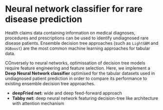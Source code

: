 # Neural network classifier for rare disease prediction
Health claims data containing information on medical diagnoses, procedures and prescriptions can be used to identify undiagnosed rare disease patients. Ensemble decision tree approaches (such as `LightGBM` and `XGBoost`) are the most common machine learning approaches for tabular data. 

COnversely to neural networks, optimissation of decision tree models require feature engineering and feature selection. Here, we implement a **Deep Neural Network classifier** optimised for the tabular datasets used in undiagnosed patient prediction in order to compare its performance to existing ensemble decision tree approaches.

- **deepFried net:** wide and deep feed-forward approach
- **Tabby net:** deep neural network featuring decision-tree like architecture with attention mechanism
